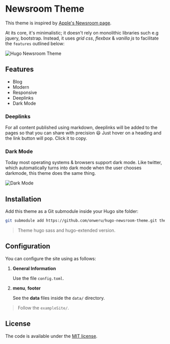 # Newsroom Theme

This theme is inspired by [Apple's Newsroom page](https://www.apple.com/newsroom/).

At its core, it's minimalistic; it doesn't rely on monolithic libraries such e.g jquery, bootstrap. Instead, it uses *grid css*, *flexbox* & *vanilla js* to facilitate the `features` outlined below:

![Hugo Newsroom Theme](https://github.com/onweru/hugo-newsroom-theme/blob/master/images/screenshot.png)

## Features

* Blog
* Modern
* Responsive
* Deeplinks
* Dark Mode

### Deeplinks

For all content published using markdown, deeplinks will be added to the pages so that you can share with precision :smiley: Just   hover on a heading and the link button will pop. Click it to copy.

### Dark Mode

Today most operating systems & browsers support dark mode. Like twitter, which automatically turns into dark mode when the user chooses darkmode, this theme does the same thing.

![Dark Mode](https://github.com/onweru/hugo-newsroom-theme/blob/master/images/screenshot-dark.png)

## Installation

Add this theme as a Git submodule inside your Hugo site folder:

```bash
git submodule add https://github.com/onweru/hugo-newsroom-theme.git themes/hugo-newsroom-theme
```

> Theme hugo sass and hugo-extended version.

## Configuration

You can configure the site using as follows:

1. **General Information**

    Use the file `config.toml`.

2. **menu**, **footer**

    See the **data** files inside the `data/` directory.

> Follow the `exampleSite/`.

## License

The code is available under the [MIT license](https://github.com/onweru/hugo-newsroom-theme/blob/master/LICENSE.md).
